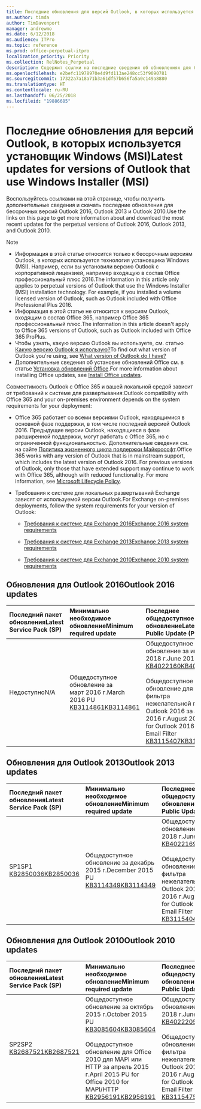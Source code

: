 ```yaml
---
title: Последние обновления для версий Outlook, в которых используется установщик Windows (MSI)
ms.author: timda
author: TimDavenport
manager: andrewmo
ms.date: 6/12/2018
ms.audience: ITPro
ms.topic: reference
ms.prod: office-perpetual-itpro
localization_priority: Priority
ms.collection: RelNotes_Perpetual
description: Содержит ссылки на последние сведения об обновлениях для бессрочных версий Outlook 2016, Outlook 2013 и Outlook 2010 для ИТ-специалистов
ms.openlocfilehash: e2befc11978970e4d9fd113ae248cc53f9090781
ms.sourcegitcommit: 17322a7a18a71b3a61df57b656fa5a0c149a8880
ms.translationtype: HT
ms.contentlocale: ru-RU
ms.lasthandoff: 06/25/2018
ms.locfileid: "19886685"
---
```

# <a name="latest-updates-for-versions-of-outlook-that-use-windows-installer-msi"></a><span data-ttu-id="e13b5-103">Последние обновления для версий Outlook, в которых используется установщик Windows (MSI)</span><span class="sxs-lookup"><span data-stu-id="e13b5-103">Latest updates for versions of Outlook that use Windows Installer (MSI)</span></span>

<span data-ttu-id="e13b5-104">Воспользуйтесь ссылками на этой странице, чтобы получить дополнительные сведения и скачать последние обновления для бессрочных версий Outlook 2016, Outlook 2013 и Outlook 2010.</span><span class="sxs-lookup"><span data-stu-id="e13b5-104">Use the links on this page to get more information about and download the most recent updates for the perpetual versions of Outlook 2016, Outlook 2013, and Outlook 2010.</span></span>
  
> [!NOTE]
> - <span data-ttu-id="e13b5-p101">Информация в этой статье относится только к бессрочным версиям Outlook, в которых используется технология установщика Windows (MSI). Например, если вы установили версию Outlook с корпоративной лицензией, например входящую в состав Office профессиональный плюс 2016.</span><span class="sxs-lookup"><span data-stu-id="e13b5-p101">The information in this article only applies to perpetual versions of Outlook that use the Windows Installer (MSI) installation technology. For example, if you installed a volume licensed version of Outlook, such as Outlook included with Office Professional Plus 2016.</span></span>
> - <span data-ttu-id="e13b5-107">Информация в этой статье не относится к версиям Outlook, входящим в состав Office 365, например Office 365 профессиональный плюс.</span><span class="sxs-lookup"><span data-stu-id="e13b5-107">The information in this article doesn't apply to Office 365 versions of Outlook, such as Outlook included with Office 365 ProPlus.</span></span>
> - <span data-ttu-id="e13b5-108">Чтобы узнать, какую версию Outlook вы используете, см. статью [Какую версию Outlook я использую?](https://support.office.com/article/b3a9568c-edb5-42b9-9825-d48d82b2257c)</span><span class="sxs-lookup"><span data-stu-id="e13b5-108">To find out what version of Outlook you're using, see [What version of Outlook do I have?](https://support.office.com/article/b3a9568c-edb5-42b9-9825-d48d82b2257c)</span></span>
> - <span data-ttu-id="e13b5-109">Дополнительные сведения об установке обновлений Office см. в статье [Установка обновлений Office](https://support.office.com/article/2ab296f3-7f03-43a2-8e50-46de917611c5).</span><span class="sxs-lookup"><span data-stu-id="e13b5-109">For more information about installing Office updates, see [Install Office updates](https://support.office.com/article/2ab296f3-7f03-43a2-8e50-46de917611c5).</span></span> 
  
<span data-ttu-id="e13b5-110">Совместимость Outlook с Office 365 и вашей локальной средой зависит от требований к системе для развертывания:</span><span class="sxs-lookup"><span data-stu-id="e13b5-110">Outlook compatibility with Office 365 and your on-premises environment depends on the system requirements for your deployment:</span></span>
  
- <span data-ttu-id="e13b5-p102">Office 365 работает со всеми версиями Outlook, находящимися в основной фазе поддержки, в том числе последней версией Outlook 2016. Предыдущие версии Outlook, находящиеся в фазе расширенной поддержки, могут работать с Office 365, но с ограниченной функциональностью. Дополнительные сведения см. на сайте [Политика жизненного цикла поддержки Майкрософт](https://support.microsoft.com/lifecycle).</span><span class="sxs-lookup"><span data-stu-id="e13b5-p102">Office 365 works with any version of Outlook that is in mainstream support, which includes the latest version of Outlook 2016. For previous versions of Outlook, only those that have extended support may continue to work with Office 365, although with reduced functionality. For more information, see [Microsoft Lifecycle Policy](https://support.microsoft.com/lifecycle).</span></span>
    
- <span data-ttu-id="e13b5-114">Требования к системе для локальных развертываний Exchange зависят от используемой версии Outlook.</span><span class="sxs-lookup"><span data-stu-id="e13b5-114">For Exchange on-premises deployments, follow the system requirements for your version of Outlook:</span></span>
    
  - [<span data-ttu-id="e13b5-115">Требования к системе для Exchange 2016</span><span class="sxs-lookup"><span data-stu-id="e13b5-115">Exchange 2016 system requirements</span></span>](https://technet.microsoft.com/ru-RU/library/aa996719.aspx)
    
  - [<span data-ttu-id="e13b5-116">Требования к системе для Exchange 2013</span><span class="sxs-lookup"><span data-stu-id="e13b5-116">Exchange 2013 system requirements</span></span>](https://technet.microsoft.com/ru-RU/library/aa996719%28v=exchg.150%29.aspx)
    
  - [<span data-ttu-id="e13b5-117">Требования к системе для Exchange 2010</span><span class="sxs-lookup"><span data-stu-id="e13b5-117">Exchange 2010 system requirements</span></span>](https://technet.microsoft.com/ru-RU/library/aa996719%28v=exchg.141%29.aspx)

   
## <a name="outlook-2016-updates"></a><span data-ttu-id="e13b5-118">Обновления для Outlook 2016</span><span class="sxs-lookup"><span data-stu-id="e13b5-118">Outlook 2016 updates</span></span>

|<span data-ttu-id="e13b5-119">**Последний пакет обновления**</span><span class="sxs-lookup"><span data-stu-id="e13b5-119">**Latest Service Pack (SP)**</span></span>|<span data-ttu-id="e13b5-120">**Минимально необходимое обновление**</span><span class="sxs-lookup"><span data-stu-id="e13b5-120">**Minimum required update**</span></span>|<span data-ttu-id="e13b5-121">**Последнее общедоступное обновление**</span><span class="sxs-lookup"><span data-stu-id="e13b5-121">**Latest Public Update (PU)**</span></span>|
|:-----|:-----|:-----|
|<span data-ttu-id="e13b5-122">Недоступно</span><span class="sxs-lookup"><span data-stu-id="e13b5-122">N/A</span></span>  <br/> |<span data-ttu-id="e13b5-123">Общедоступное обновление за март 2016 г.</span><span class="sxs-lookup"><span data-stu-id="e13b5-123">March 2016 PU</span></span> <br/>[<span data-ttu-id="e13b5-124">KB3114861</span><span class="sxs-lookup"><span data-stu-id="e13b5-124">KB3114861</span></span>](https://support.microsoft.com/help/3114861) <br/> |<span data-ttu-id="e13b5-125">Общедоступное обновление за июнь 2018 г.</span><span class="sxs-lookup"><span data-stu-id="e13b5-125">June 2018 PU</span></span> <br/>[<span data-ttu-id="e13b5-126">KB4022160</span><span class="sxs-lookup"><span data-stu-id="e13b5-126">KB4022160</span></span>](https://support.microsoft.com/ru-RU/help/4022160) <br/><br/> <span data-ttu-id="e13b5-127">Общедоступное обновление для фильтра нежелательной почты Outlook 2016 за август 2016 г.</span><span class="sxs-lookup"><span data-stu-id="e13b5-127">August 2016 PU for Outlook 2016 Junk Email Filter</span></span>  <br/>[<span data-ttu-id="e13b5-128">KB3115407</span><span class="sxs-lookup"><span data-stu-id="e13b5-128">KB3115407</span></span>](https://support.microsoft.com/help/3115407) <br/> |
   
## <a name="outlook-2013-updates"></a><span data-ttu-id="e13b5-129">Обновления для Outlook 2013</span><span class="sxs-lookup"><span data-stu-id="e13b5-129">Outlook 2013 updates</span></span>

|<span data-ttu-id="e13b5-130">**Последний пакет обновления**</span><span class="sxs-lookup"><span data-stu-id="e13b5-130">**Latest Service Pack (SP)**</span></span>|<span data-ttu-id="e13b5-131">**Минимально необходимое обновление**</span><span class="sxs-lookup"><span data-stu-id="e13b5-131">**Minimum required update**</span></span>|<span data-ttu-id="e13b5-132">**Последнее общедоступное обновление**</span><span class="sxs-lookup"><span data-stu-id="e13b5-132">**Latest Public Update (PU)**</span></span>|
|:-----|:-----|:-----|
|<span data-ttu-id="e13b5-133">SP1</span><span class="sxs-lookup"><span data-stu-id="e13b5-133">SP1</span></span>  <br/>[<span data-ttu-id="e13b5-134">KB2850036</span><span class="sxs-lookup"><span data-stu-id="e13b5-134">KB2850036</span></span>](https://go.microsoft.com/fwlink/p/?LinkId=512538) <br/> |<span data-ttu-id="e13b5-135">Общедоступное обновление за декабрь 2015 г.</span><span class="sxs-lookup"><span data-stu-id="e13b5-135">December 2015 PU</span></span> <br/>[<span data-ttu-id="e13b5-136">KB3114349</span><span class="sxs-lookup"><span data-stu-id="e13b5-136">KB3114349</span></span>](https://support.microsoft.com/kb/3114349) <br/> |<span data-ttu-id="e13b5-137">Общедоступное обновление за июнь 2018 г.</span><span class="sxs-lookup"><span data-stu-id="e13b5-137">June 2018 PU</span></span> <br/>[<span data-ttu-id="e13b5-138">KB4022169</span><span class="sxs-lookup"><span data-stu-id="e13b5-138">KB4022169</span></span>](https://support.microsoft.com/ru-RU/help/4022169) <br/><br/>  <span data-ttu-id="e13b5-139">Общедоступное обновление для фильтра нежелательной почты Outlook 2013 за август 2016 г.</span><span class="sxs-lookup"><span data-stu-id="e13b5-139">August 2016 PU for Outlook 2013 Junk Email Filter</span></span> <br/> [<span data-ttu-id="e13b5-140">KB3115404</span><span class="sxs-lookup"><span data-stu-id="e13b5-140">KB3115404</span></span>](https://support.microsoft.com/kb/3115404) <br/> |
   
## <a name="outlook-2010-updates"></a><span data-ttu-id="e13b5-141">Обновления для Outlook 2010</span><span class="sxs-lookup"><span data-stu-id="e13b5-141">Outlook 2010 updates</span></span>

|<span data-ttu-id="e13b5-142">**Последний пакет обновления**</span><span class="sxs-lookup"><span data-stu-id="e13b5-142">**Latest Service Pack (SP)**</span></span>|<span data-ttu-id="e13b5-143">**Минимально необходимое обновление**</span><span class="sxs-lookup"><span data-stu-id="e13b5-143">**Minimum required update**</span></span>|<span data-ttu-id="e13b5-144">**Последнее общедоступное обновление**</span><span class="sxs-lookup"><span data-stu-id="e13b5-144">**Latest Public Update (PU)**</span></span>|
|:-----|:-----|:-----|
|<span data-ttu-id="e13b5-145">SP2</span><span class="sxs-lookup"><span data-stu-id="e13b5-145">SP2</span></span> <br/>[<span data-ttu-id="e13b5-146">KB2687521</span><span class="sxs-lookup"><span data-stu-id="e13b5-146">KB2687521</span></span>](https://go.microsoft.com/fwlink/p/?LinkId=512542) <br/> |<span data-ttu-id="e13b5-147">Общедоступное обновление за октябрь 2015 г.</span><span class="sxs-lookup"><span data-stu-id="e13b5-147">October 2015 PU</span></span> <br/> [<span data-ttu-id="e13b5-148">KB3085604</span><span class="sxs-lookup"><span data-stu-id="e13b5-148">KB3085604</span></span>](https://support.microsoft.com/kb/3085604) <br/><br/>  <span data-ttu-id="e13b5-149">Общедоступное обновление для Office 2010 для MAPI или HTTP за апрель 2015 г.</span><span class="sxs-lookup"><span data-stu-id="e13b5-149">April 2015 PU for Office 2010 for MAPI/HTTP</span></span> <br/> [<span data-ttu-id="e13b5-150">KB2956191</span><span class="sxs-lookup"><span data-stu-id="e13b5-150">KB2956191</span></span>](https://support.microsoft.com/ru-RU/help/2956191/april-14-2015-update-for-office-2010-kb2956191) <br/> |<span data-ttu-id="e13b5-151">Общедоступное обновление за июнь 2018 г.</span><span class="sxs-lookup"><span data-stu-id="e13b5-151">June 2018 PU</span></span> <br/>[<span data-ttu-id="e13b5-152">KB4022205</span><span class="sxs-lookup"><span data-stu-id="e13b5-152">KB4022205</span></span>](https://support.microsoft.com/ru-RU/help/4022205) <br/><br/>  <span data-ttu-id="e13b5-153">Общедоступное обновление для фильтра нежелательной почты Outlook 2010 за август 2016 г.</span><span class="sxs-lookup"><span data-stu-id="e13b5-153">August 2016 PU for Outlook 2010 Junk Email Filter</span></span> <br/> [<span data-ttu-id="e13b5-154">KB3115475</span><span class="sxs-lookup"><span data-stu-id="e13b5-154">KB3115475</span></span>](https://support.microsoft.com/kb/3115475) <br/> |
   

